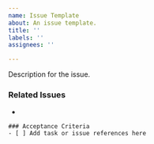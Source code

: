 ```yaml
---
name: Issue Template
about: An issue template.
title: ''
labels: ''
assignees: ''

---
```


Description for the issue.

### Related Issues

- 

```[tasklist]
### Acceptance Criteria
- [ ] Add task or issue references here
```
